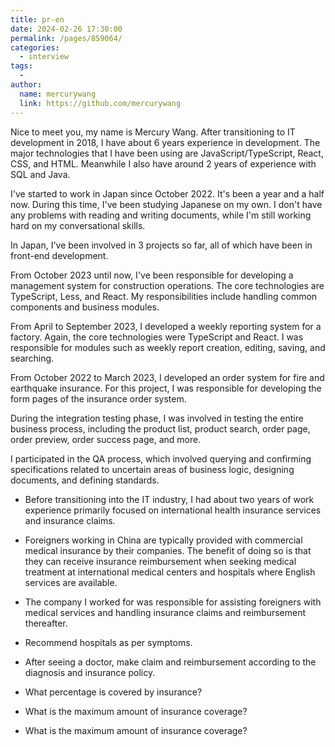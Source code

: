 ```yaml
---
title: pr-en
date: 2024-02-26 17:30:00
permalink: /pages/859064/
categories:
  - interview
tags:
  -
author:
  name: mercurywang
  link: https://github.com/mercurywang
---
```


Nice to meet you, my name is Mercury Wang. After transitioning to IT development in 2018, I have about 6 years experience in development. The major technologies that I have been using are JavaScript/TypeScript, React, CSS, and HTML. Meanwhile I also have around 2 years of experience with SQL and Java.

I've started to work in Japan since October 2022. It's been a year and a half now. During this time, I've been studying Japanese on my own. I don't have any problems with reading and writing documents, while I'm still working hard on my conversational skills.

In Japan, I've been involved in 3 projects so far, all of which have been in front-end development.

From October 2023 until now, I've been responsible for developing a management system for construction operations. The core technologies are TypeScript, Less, and React. My responsibilities include handling common components and business modules.

From April to September 2023, I developed a weekly reporting system for a factory. Again, the core technologies were TypeScript and React. I was responsible for modules such as weekly report creation, editing, saving, and searching.

From October 2022 to March 2023, I developed an order system for fire and earthquake insurance. For this project, I was responsible for developing the form pages of the insurance order system.

During the integration testing phase, I was involved in testing the entire business process, including the product list, product search, order page, order preview, order success page, and more.

I participated in the QA process, which involved querying and confirming specifications related to uncertain areas of business logic, designing documents, and defining standards.

- Before transitioning into the IT industry, I had about two years of work experience primarily focused on international health insurance services and insurance claims.

- Foreigners working in China are typically provided with commercial medical insurance by their companies. The benefit of doing so is that they can receive insurance reimbursement when seeking medical treatment at international medical centers and hospitals where English services are available.

- The company I worked for was responsible for assisting foreigners with medical services and handling insurance claims and reimbursement thereafter.

- Recommend hospitals as per symptoms.
- After seeing a doctor, make claim and reimbursement according to the diagnosis and insurance policy.
- What percentage is covered by insurance?
- What is the maximum amount of insurance coverage?
- What is the maximum amount of insurance coverage?
